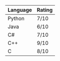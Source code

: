 | Language | Rating |
|----------|--------|
| Python   |  7/10  |
| Java     |  6/10  |
| C#       |  7/10  |
| C++      |  9/10  |
| C        |  8/10  |
